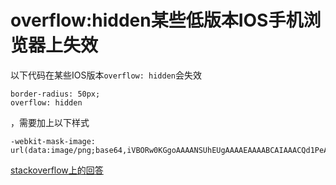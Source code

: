 # overflow:hidden某些低版本IOS手机浏览器上失效

以下代码在某些IOS版本`overflow: hidden`会失效
```
border-radius: 50px;
overflow: hidden
```

，需要加上以下样式
```
-webkit-mask-image: url(data:image/png;base64,iVBORw0KGgoAAAANSUhEUgAAAAEAAAABCAIAAACQd1PeAAAAGXRFWHRTb2Z0d2FyZQBBZG9iZSBJbWFnZVJlYWR5ccllPAAAAA5JREFUeNpiYGBgAAgwAAAEAAGbA+oJAAAAAElFTkSuQmCC);
```

[stackoverflow上的回答](https://stackoverflow.com/questions/5736503/how-to-make-css3-rounded-corners-hide-overflow-in-chrome-opera)
